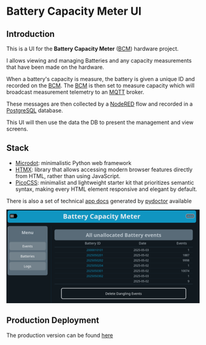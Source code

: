 Battery Capacity Meter UI
=========================

Introduction
------------

This is a UI for the **Battery Capacity Meter** ([BCM][]) hardware project.

I allows viewing and managing Batteries and any capacity measurements that have
been made on the hardware.

When a battery's capacity is measure, the battery is given a unique ID and
recorded on the [BCM][]. The [BCM][] is then set to measure capacity which will
broadcast measurement telemetry to an [MQTT][] broker.

These messages are then collected by a [NodeRED][] flow and recorded in a
[PostgreSQL][] database.

This UI will then use the data the DB to present the management and view
screens.

Stack
-----

* [Microdot][]: minimalistic Python web framework
* [HTMX][]: library that allows accessing modern browser features directly from
        HTML, rather than using JavaScript.
* [PicoCSS][]: minimalist and lightweight starter kit that prioritizes semantic
           syntax, making every HTML element responsive and elegant by default.

There is also a set of technical [app docs][] generated by [pydoctor][] available

![Screenshot](doc/img/Screenshot_1.png)

Production Deployment
---------------------

The production version can be found [here](http://darwin.gaul.za:8088/)


<!-- Links -->
[BCM]: http://gitlab.gaul.za/gaulnet/battery-capacity-meter
[MQTT]: https://mqtt.org
[NodeRED]: https://nodered.org/docs
[PostgreSQL]: https://www.postgresql.org/
[Microdot]: https://microdot.readthedocs.io/en/latest/
[HTMX]: https://htmx.org/
[PicoCSS]: https://picocss.com/
[pydoctor]: https://pydoctor.readthedocs.io/
[app docs]: http://pages.gaul.za/gaulnet/battery-capacity-meter-ui/


